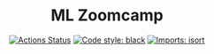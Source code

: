 <h1 align="center">ML Zoomcamp</h1>
<p align="center">
<a href="https://github.com/nahumsa/ml-zoomcamp/actions"><img alt="Actions Status" src="https://github.com/nahumsa/ml-zoomcamp/workflows/nyc-yello-taxi/badge.svg"></a>
<a href="https://github.com/psf/black"><img alt="Code style: black" src="https://img.shields.io/badge/code%20style-black-000000.svg"></a>
<a href="https://pycqa.github.io/isort/"><img alt="Imports: isort" src="https://img.shields.io/badge/%20imports-isort-%231674b1?style=flat&labelColor=ef8336"></a>
</p>
